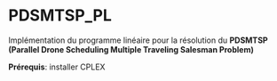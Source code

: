 # PDSMTSP_PL

Implémentation du programme linéaire pour la résolution du **PDSMTSP (Parallel Drone Scheduling Multiple Traveling Salesman Problem)** 

**Prérequis**: installer CPLEX
